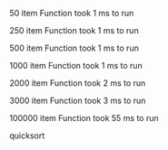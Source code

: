 50 item Function took 1 ms to run

250 item Function took 1 ms to run

500 item Function took 1 ms to run

1000 item Function took 1 ms to run

2000 item Function took 2 ms to run

3000 item Function took 3 ms to run

100000 item Function took 55 ms to run

quicksort